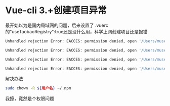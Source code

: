 # Vue-cli 3.+创建项目异常

最开始以为是国内局域网的问题，后来设置了 .vuerc 的"useTaobaoRegistry":true还是没什么用，科学上网创建项目还是报错

```bash
Unhandled rejection Error: EACCES: permission denied, open '/Users/muser/.npm/_cacache/index-v5/6c/78/0a091ae17635a89c46898ebbfa32872fd8a3aaf189472db67e92bcb7d8e4'

Unhandled rejection Error: EACCES: permission denied, open '/Users/muser/.npm/_cacache/index-v5/b4/9d/5a271b1898a503a6f8a6b2361235fd7539e9ae1aa5622d3e78124d1a0c34'

Unhandled rejection Error: EACCES: permission denied, open '/Users/muser/.npm/_cacache/index-v5/b0/9b/5d6c7d98f25da0e346068f68aa5a6644d5cdc04e020512064a38102875d5'

Unhandled rejection Error: EACCES: permission denied, open '/Users/muser/.npm/_cacache/index-v5/9f/1e/6ed93cb42527eaea422beae9e75ae26fb9bbd4ebdcf2e6b57efc73e49401'
```

解决办法

```bash
sudo chown -R ${用户名} ~/.npm
```

我擦，竟然是个权限问题

